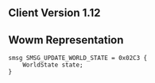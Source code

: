 ## Client Version 1.12

## Wowm Representation
```rust,ignore
smsg SMSG_UPDATE_WORLD_STATE = 0x02C3 {
    WorldState state;    
}

```
